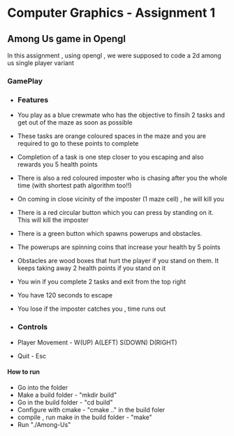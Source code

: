 # Computer Graphics - Assignment 1
## Among Us game in Opengl
In this assignment , using opengl , we were supposed to code a 2d among us single player variant

### GamePlay
- ### Features
- You play as a blue crewmate who has the objective to finsih 2 tasks and get out of the maze as soon as possible
- These tasks are orange coloured spaces in the maze and you are required to go to these points to complete
-  Completion of a task is one step closer to you escaping and also rewards you 5 health points
- There is also a red coloured imposter who is chasing after you the whole time (with shortest path algorithm too!!)
- On coming in close vicinity of the imposter (1 maze cell) , he will kill you
- There is a red circular button which you can press by standing on it. This will kill the imposter
- There is a green button which spawns powerups and obstacles.
- The powerups are spinning coins that increase your health by 5 points
- Obstacles are wood boxes that hurt the player if you stand on them. It keeps taking away 2 health points if you stand on it

- You win if you complete 2 tasks and exit from the top right
- You have 120 seconds to escape
- You lose if the imposter catches you , time runs out
- ### Controls
- Player Movement - W(UP)   A(LEFT)   S(DOWN)  D(RIGHT)
- Quit - Esc

#### How to run
- Go into the folder
- Make a build folder - "mkdir build"
- Go in the build folder - "cd build"
- Configure with cmake - "cmake .." in the build foler
- compile , run make in the build folder - "make"
- Run "./Among-Us"




